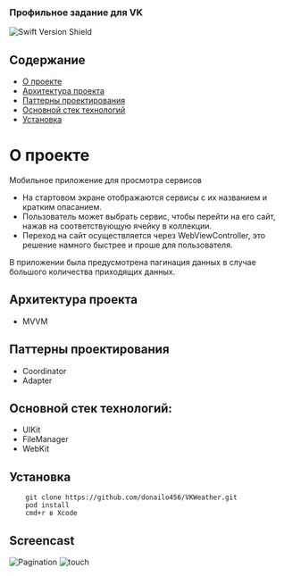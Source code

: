 ### Профильное задание для VK
![Swift Version Shield](https://img.shields.io/badge/Swift%205.0-FA7343?style=flat&logo=swift&logoColor=white)

## Содержание <!-- omit in toc -->

- [О проекте](#о-проекте)
- [Архитектура проекта](#архитектура-проекта)
- [Паттерны проектирования](#паттерны-проектирования)
- [Основной стек технологий](#основной-стек-технологий)
- [Установка](#установка)

# О проекте
Мобильное приложение для просмотра сервисов

- На стартовом экране отображаются сервисы с их названием и кратким опасанием.
- Пользователь может выбрать сервис, чтобы перейти на его сайт, нажав на соответствующую ячейку в коллекции.
- Переход на сайт осуществляется через WebViewController, это решение намного быстрее и проше для пользователя.

В приложении была предусмотрена пагинация данных в случае большого количества приходящих данных.

## Архитектура проекта
- MVVM

## Паттерны проектирования 

- Coordinator
- Adapter

## Основной стек технологий:

- UIKit
- FileManager
- WebKit

## Установка

```
    git clone https://github.com/donailo456/VKWeather.git
    pod install
    cmd+r в Xcode 
```

## Screencast
![Pagination](https://s9.gifyu.com/images/SVcA7.gif)  ![touch](https://s12.gifyu.com/images/SVcA8.gif)
